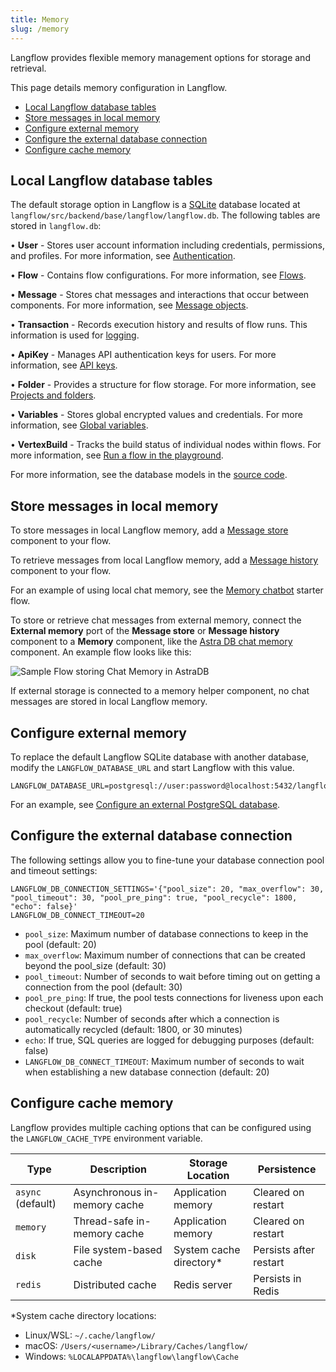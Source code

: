 ```yaml
---
title: Memory
slug: /memory
---
```


Langflow provides flexible memory management options for storage and retrieval.

This page details memory configuration in Langflow.

- [Local Langflow database tables](#local-langflow-database-tables)
- [Store messages in local memory](#store-messages-in-local-memory)
- [Configure external memory](#configure-external-memory)
- [Configure the external database connection](#configure-the-external-database-connection)
- [Configure cache memory](#cache-memory)

## Local Langflow database tables

The default storage option in Langflow is a [SQLite](https://www.sqlite.org/) database located at `langflow/src/backend/base/langflow/langflow.db`. The following tables are stored in `langflow.db`:

• **User** - Stores user account information including credentials, permissions, and profiles. For more information, see [Authentication](/configuration-authentication).

• **Flow** - Contains flow configurations. For more information, see [Flows](/concepts-flows).

• **Message** - Stores chat messages and interactions that occur between components. For more information, see [Message objects](/concepts-objects#message-object).

• **Transaction** - Records execution history and results of flow runs. This information is used for [logging](/logging).

• **ApiKey** - Manages API authentication keys for users. For more information, see [API keys](/configuration-api-keys).

• **Folder** - Provides a structure for flow storage. For more information, see [Projects and folders](/concepts-overview#projects-and-folders).

• **Variables** - Stores global encrypted values and credentials. For more information, see [Global variables](/configuration-global-variables).

• **VertexBuild** - Tracks the build status of individual nodes within flows. For more information, see [Run a flow in the playground](/concepts-playground).

For more information, see the database models in the [source code](https://github.com/langflow-ai/langflow/tree/main/src/backend/base/langflow/services/database/models).

## Store messages in local memory

To store messages in local Langflow memory, add a [Message store](/components-helpers#message-store) component to your flow.

To retrieve messages from local Langflow memory, add a [Message history](/components-helpers#message-history) component to your flow.

For an example of using local chat memory, see the [Memory chatbot](/tutorials-memory-chatbot) starter flow.

To store or retrieve chat messages from external memory, connect the **External memory** port of the **Message store** or **Message history** component to a **Memory** component, like the [Astra DB chat memory](components-memories#astradbchatmemory-component) component. An example flow looks like this:

![Sample Flow storing Chat Memory in AstraDB](/img/astra_db_chat_memory_rounded.png)

If external storage is connected to a memory helper component, no chat messages are stored in local Langflow memory.

## Configure external memory

To replace the default Langflow SQLite database with another database, modify the `LANGFLOW_DATABASE_URL` and start Langflow with this value.

```
LANGFLOW_DATABASE_URL=postgresql://user:password@localhost:5432/langflow
```

For an example, see [Configure an external PostgreSQL database](/configuration-custom-database).

## Configure the external database connection

The following settings allow you to fine-tune your database connection pool and timeout settings:

```
LANGFLOW_DB_CONNECTION_SETTINGS='{"pool_size": 20, "max_overflow": 30, "pool_timeout": 30, "pool_pre_ping": true, "pool_recycle": 1800, "echo": false}'
LANGFLOW_DB_CONNECT_TIMEOUT=20
```

- `pool_size`: Maximum number of database connections to keep in the pool (default: 20)
- `max_overflow`: Maximum number of connections that can be created beyond the pool_size (default: 30)
- `pool_timeout`: Number of seconds to wait before timing out on getting a connection from the pool (default: 30)
- `pool_pre_ping`: If true, the pool tests connections for liveness upon each checkout (default: true)
- `pool_recycle`: Number of seconds after which a connection is automatically recycled (default: 1800, or 30 minutes)
- `echo`: If true, SQL queries are logged for debugging purposes (default: false)
- `LANGFLOW_DB_CONNECT_TIMEOUT`: Maximum number of seconds to wait when establishing a new database connection (default: 20)

## Configure cache memory

Langflow provides multiple caching options that can be configured using the `LANGFLOW_CACHE_TYPE` environment variable.

| Type | Description | Storage Location | Persistence |
|------|-------------|------------------|-------------|
| `async` (default) | Asynchronous in-memory cache | Application memory | Cleared on restart |
| `memory` | Thread-safe in-memory cache | Application memory | Cleared on restart |
| `disk` | File system-based cache | System cache directory* | Persists after restart |
| `redis` | Distributed cache | Redis server | Persists in Redis |

*System cache directory locations:
- Linux/WSL: `~/.cache/langflow/`
- macOS: `/Users/<username>/Library/Caches/langflow/`
- Windows: `%LOCALAPPDATA%\langflow\langflow\Cache`

